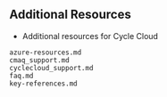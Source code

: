## Additional Resources

* Additional resources for Cycle Cloud

```{toctree}
azure-resources.md
cmaq_support.md
cyclecloud_support.md
faq.md
key-references.md
```

